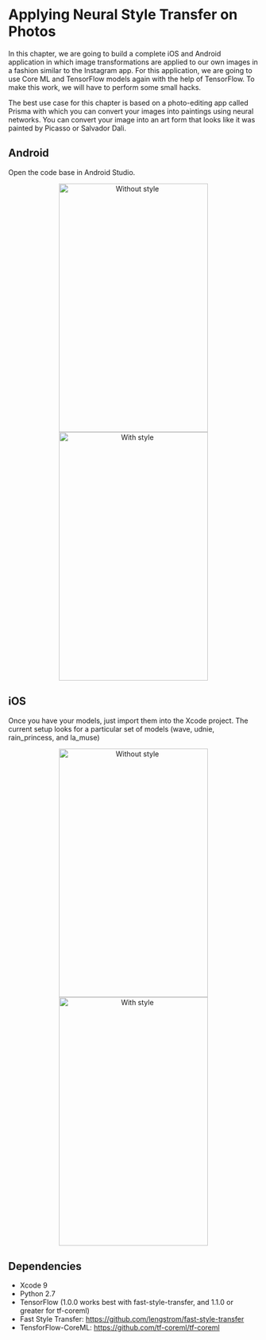 # Applying Neural Style Transfer on Photos 

In this chapter, we are going to build a complete iOS and Android application in which image transformations are applied to our own images in a fashion similar to the Instagram app. For this application, we are going to use Core ML and TensorFlow models again with the help of TensorFlow. To make this work, we will have to perform some small hacks. 

The best use case for this chapter is based on a photo-editing app called Prisma with which you can convert your images into paintings using neural networks. You can convert your image into an art form that looks like it was painted by Picasso or Salvador Dali. 



## Android

Open the code base in Android Studio.
<div align="center">
<img src="https://github.com/intrepidkarthi/MLmobileapps/blob/master/Chapter3/assets/pic1.png" alt="Without style" width="300" height="500" />
</div>

<div align="center">
<img src="https://github.com/intrepidkarthi/MLmobileapps/blob/master/Chapter3/assets/pic2.png" alt="With style" width="300" height="500" />
</div>


## iOS

Once you have your models, just import them into the Xcode project. The current setup looks for a particular set of models (wave, udnie, rain_princess, and la_muse)
<div align="center">
<img src="https://github.com/intrepidkarthi/MLmobileapps/blob/master/Chapter3/assets/pic3.png" alt="Without style" width="300" height="500" />
</div>

<div align="center">
<img src="https://github.com/intrepidkarthi/MLmobileapps/blob/master/Chapter3/assets/pic4.png" alt="With style" width="300" height="500" />
</div>

## Dependencies

* Xcode 9
* Python 2.7
* TensorFlow (1.0.0 works best with fast-style-transfer, and 1.1.0 or greater for tf-coreml)
* Fast Style Transfer: https://github.com/lengstrom/fast-style-transfer
* TensforFlow-CoreML: https://github.com/tf-coreml/tf-coreml




